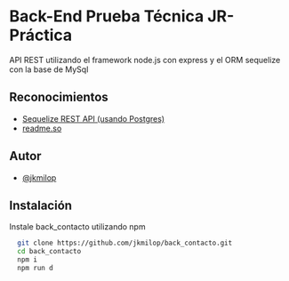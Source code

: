 
# Back-End Prueba Técnica JR- Práctica

API REST utilizando el framework  node.js  con express y el ORM sequelize con la base de MySql


## Reconocimientos

 - [Sequelize REST API (usando Postgres)](https://github.com/FaztWeb/nodejs-sequelize-restapi-postgres)
 - [readme.so](https://readme.so/editor)
 
## Autor

- [@jkmilop](https://www.github.com/jkmilop)


## Instalación


Instale back_contacto utilizando npm

```bash
  git clone https://github.com/jkmilop/back_contacto.git
  cd back_contacto
  npm i
  npm run d
```
    
